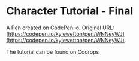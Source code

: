 # Character Tutorial - Final

A Pen created on CodePen.io. Original URL: [https://codepen.io/kylewetton/pen/WNNeyWJ](https://codepen.io/kylewetton/pen/WNNeyWJ).

The tutorial can be found on Codrops


